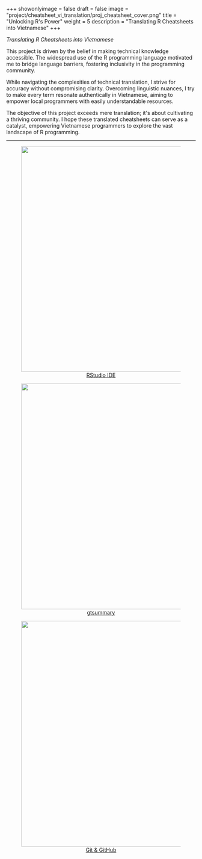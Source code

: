 +++
showonlyimage = false
draft = false
image = "project/cheatsheet_vi_translation/proj_cheatsheet_cover.png"
title = "Unlocking R's Power"
weight = 5
description = "Translating R Cheatsheets into Vietnamese"
+++

*Translating R Cheatsheets into Vietnamese*  

This project is driven by the belief in making technical knowledge accessible. 
The widespread use of the R programming language motivated me to bridge language barriers, fostering inclusivity in the programming community.  

While navigating the complexities of technical translation, I strive for accuracy without compromising clarity. 
Overcoming linguistic nuances, I try to make every term resonate authentically in Vietnamese, aiming to empower local programmers with easily understandable resources.  

The objective of this project exceeds mere translation; it's about cultivating a thriving community. 
I hope these translated cheatsheets can serve as a catalyst, empowering Vietnamese programmers to explore the vast landscape of R programming.  

<hr>

<div class="row">
  <div class="col-md-4" markdown="1">
    <a href="/top/cheatsheet_rstudio-ide_vi.pdf" target="_blank">
      <figure>
        <img height="600px" class="center-block" src="../proj_cheatsheet_rstudio.png" />
        <figcaption align="center">RStudio IDE</figcaption>
      </figure>
    </a>
  </div>
  
  <div class="col-md-4" markdown="1">
    <a href="/top/cheatsheet_gtsummary_vi.pdf" target="_blank">
      <figure>
        <img height="600px" class="center-block" src="../proj_cheatsheet_gtsummary.png" />
        <figcaption align="center">gtsummary</figcaption>
      </figure>
    </a>
  </div>

  <div class="col-md-4" markdown="1">
    <a href="/top/cheatsheet_git-github_vi.pdf" target="_blank">
      <figure>
        <img height="600px" class="center-block" src="../proj_cheatsheet_git.png" />
        <figcaption align="center">Git & GitHub</figcaption>
      </figure>
    </a>
  </div>
</div>

